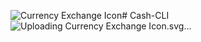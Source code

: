 
![Currency Exchange Icon](https://github.com/user-attachments/assets/55fff907-ca1d-434d-bfb8-d14388cc4025)# Cash-CLI
![Uploading C<svg enable-background="new 0 0 48 48" viewBox="0 0 48 48" xmlns="http://www.w3.org/2000/svg"><circle cx="18" cy="18" fill="#3f51b5" r="15"/><path d="m20.3 16v1.7h-3.8v1.4h3.8v1.7h-3.8c0 .6.1 1.2.3 1.6s.4.8.7 1c.3.3.7.4 1.1.6.4.1.9.2 1.4.2.4 0 .7 0 1.1-.1s.7-.1 1-.3l.4 2.7c-.4.1-.9.2-1.4.2-.5.1-1 .1-1.5.1-.9 0-1.8-.1-2.6-.4-.8-.2-1.5-.6-2-1.1-.6-.5-1-1.1-1.4-1.9-.3-.7-.5-1.6-.5-2.6h-1.9v-1.7h1.9v-1.4h-1.9v-1.7h1.9c.1-1 .3-1.8.6-2.6.4-.7.8-1.4 1.4-1.9s1.3-.9 2.1-1.1c.8-.3 1.7-.4 2.6-.4.4 0 .9 0 1.3.1s.9.1 1.3.3l-.4 2.7c-.3-.1-.6-.2-1-.3s-.7-.1-1.1-.1c-.5 0-1 .1-1.4.2s-.8.3-1 .6c-.3.3-.5.6-.7 1s-.3.9-.3 1.5z" fill="#fff59d"/><circle cx="30" cy="30" fill="#4caf50" r="15"/><path d="m28.4 27c.1.2.2.4.4.6s.4.4.7.5c.3.2.7.3 1.1.5.7.3 1.4.6 2 .9s1.1.7 1.5 1.1.8.9 1 1.4.4 1.2.4 1.9-.1 1.3-.3 1.8-.5 1-.9 1.4-.9.7-1.4.9c-.6.2-1.2.4-1.8.5v2.2h-1.8v-2.2c-.6-.1-1.2-.2-1.8-.4s-1.1-.5-1.5-1c-.5-.4-.8-1-1.1-1.6s-.4-1.4-.4-2.3h3.3c0 .5.1 1 .2 1.3.1.4.3.6.6.9.2.2.5.4.8.5s.6.1.9.1c.4 0 .7 0 .9-.1.3-.1.5-.2.7-.4s.3-.4.4-.6.1-.5.1-.8 0-.6-.1-.8-.2-.5-.4-.7-.4-.4-.7-.5c-.3-.2-.7-.3-1.1-.5-.7-.3-1.4-.6-2-.9s-1.1-.7-1.5-1.1-.8-.9-1-1.4-.4-1.2-.4-1.9c0-.6.1-1.2.3-1.7s.5-1 .9-1.4.9-.7 1.4-1c.5-.2 1.2-.4 1.8-.5v-2.4h1.8v2.4c.6.1 1.2.3 1.8.6.5.3 1 .6 1.3 1.1.4.4.7 1 .9 1.6s.3 1.3.3 2h-3.3c0-.9-.2-1.6-.6-2s-.9-.7-1.5-.7c-.3 0-.6.1-.9.2-.2.1-.4.2-.6.4s-.3.4-.3.6c-.1.2-.1.5-.1.8-.1.2 0 .5 0 .7z" fill="#fff"/></svg>urrency Exchange Icon.svg…]()
